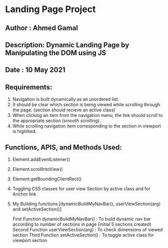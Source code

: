 # Landing Page Project

## Author     : Ahmed Gamal 
                                               
## Description: Dynamic Landing Page by Manipulating the DOM using JS
                 
## Date       : 10 May 2021 

## Requirements:

1. Navigation is built dynamically as an unordered list.
2. It should be clear which section is being viewed while scrolling through the page. (section should recieve an active class)
3. When clicking an item from the navigation menu, the link should scroll to the appropriate section (smooth scrolling).
4. While scrolling navigation item corresponding to the section in viewport is highlited.

## Functions, APIS, and Methods Used:

1. Element.addEventListener()
2. Element.scrollIntoView()
3. Element.getBoundingClientRect()
3. Toggling CSS classes for user view Section by active class and for Anchor link 
4. My Building functions [dynamicBuildMyNavBar(), userViewSection(arg) and setActiveSection()]

     First Function dynamicBuildMyNavBar() :
          To build dynamic nav bar according to number of sections in page (initial 5 sections created)
     Second Function userViewSection(arg)  :
          To check dimensions of viewed section
     Third Function setActiveSection()     :
          To toggle active class for viewport section
